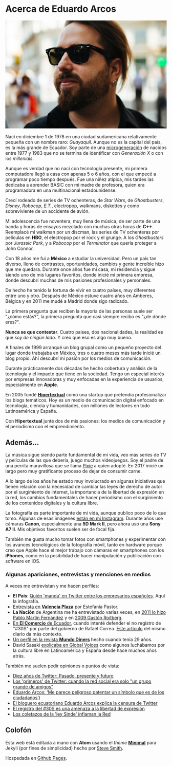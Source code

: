 # Acerca de Eduardo Arcos

![Eduardo Arcos](/assets/img/eduardo-arcos.jpg "Eduardo Arcos")

Nací en diciembre 1 de 1978 en una ciudad sudamericana relativamente pequeña con un nombre raro: *Guayaquil*. Aunque no es la capital del país, es la más grande de Ecuador. Soy parte de una [microgeneración](https://www.sammichespsychmeds.com/micro-generation-born-between-1977-1983-are-given-new-name/) de nacidos entre 1977 y 1983 que no se termina de identificar con *Generación X* o con los *millenials*.

Aunque es verdad que no nací con tecnología presente, mi primera computadora llegó a casa con apenas 5 o 6 años, con el que empecé a programar poco tiempo después. Fue una niñez atípica, mis tardes las dedicaba a aprender BASIC con mi madre de profesora, quien era programadora en una multinacional estadounidense.

Crecí rodeado de series de TV ochenteras, de *Star Wars*, de *Ghostbusters*, *Disney*, *Robocop*, *E.T.*, electropop, walkmans, diskettes y como sobreviviente de un accidente de avión.

Mi adolescencia fue noventera, muy llena de música, de ser parte de una banda y horas de ensayos mezclado con muchas otras horas de **C++**. Reemplacé mi walkman por un discman, las series de TV ochenteras por películas en **HBO**, el electropop por el rock y el grunge. A los *Ghostbusters* por *Jurassic Park*, y a *Robocop* por el *Terminator* que quería proteger a John Connor.

Con 18 años me fui a **México** a estudiar la universidad. Pero un país tan diverso, lleno de contrastes, oportunidades, cambios y gente increíble hizo que me quedara. Durante once años fue mi casa, mi residencia y sigue siendo uno de mis lugares favoritos, donde inicié mi primera empresa, donde descubrí muchas de mis pasiones profesionales y personales.

De hecho he tenido la fortuna de vivir en cuatro países, muy diferentes entre uno y otro. Después de México estuve cuatro años en Amberes, Bélgica y en 2011 me mudé a Madrid donde sigo radicado.

La primera pregunta que reciben la mayoría de las personas suele ser "¿cómo estás?", la primera pregunta que casi siempre recibo es "¿de dónde eres?".

**Nunca se que contestar**. Cuatro paises, dos nacionalidades, la realidad es que *soy de ningún lado*. Y creo que eso es algo muy bueno.

A finales de 1999 arranqué un blog grupal como un pequeño proyecto del lugar donde trabajaba en México, tres o cuatro meses más tarde inicié un blog propio. Ahí descubrí mi pasión por los medios de comunicación.

Durante prácticamente dos décadas he hecho cobertura y análisis de la tecnología y el impacto que tiene en la sociedad. Tengo un especial interés por empresas innovadoras y muy enfocadas en la experiencia de usuarios, especialmente en **Apple**.

En 2005 fundé **[Hipertextual](//hipertextual.com)** como una startup que pretendía profesionalizar los blogs temáticos. Hoy es un medio de comunicación digital enfocado en tecnología, ciencia y humanidades, con millones de lectores en todo Latinoamérica y España.

Con **Hipertextual** junté dos de mis pasiones: los medios de comunicación y el periodismo con el emprendimiento.

## Además…

La música sigue siendo parte fundamental de mi vida, veo más series de TV y películas de las que debería, juego muchos videojuegos. Soy el padre de una perrita maravillosa que se llama [Pixie](//instagram.com/pixiethecollie) a quien adopté. En 2017 inicié un largo pero muy gratificante proceso de dejar de consumir carne.

A lo largo de los años he estado muy involucrado en algunas iniciativas que tienen relación con la necesidad de cambiar las leyes de derecho de autor por el surgimiento de internet, la importancia de la libertad de expresión en la red, los cambios fundamentales de hacer periodismo con el surgimiento de los contenidos digitales y la cultura libre.

La fotografía es parte importante de mi vida, aunque publico poco de lo que tomo. Algunas de esas imágenes [están en mi Instagram](//instagram.com/earcos). Durante años use cámaras **Canon**, especialmente una **5D Mark II**, pero ahora uso una **Sony A7 II**. Mis objetivos favoritos suelen ser de focal fija.

También me gusta mucho tomar fotos con smartphones y experimentar con los avances tecnológicos de la fotografía móvil, tanto en hardware porque creo que Apple hace el mejor trabajo con cámaras en smartphones con los **iPhones**, como en la posibilidad de hacer manipulación y publicación con software en iOS.

### Algunas apariciones, entrevistas y menciones en medios

A veces me entrevistan y me hacen perfiles:

* **El País**: [Quién 'manda' en Twitter entre los empresarios españoles](https://elpais.com/elpais/2015/09/07/media/1441617840_624422.html). Aquí la infografía.
* [Entrevista en **Valencia Plaza**](http://epoca1.valenciaplaza.com/ver/143445/el-discurso-de-profesionalizar-un-blog-se-ha-quedado-viejo.html) por Estefanía Pastor.
* **La Nación** de Argentina me ha entrevistado varias veces, en [2011 lo hizo Pablo Martín Fernández](https://www.lanacion.com.ar/1414036-eduardo-arcos) y en [2009 Gastón Roitberg](https://www.lanacion.com.ar/1117509-eduardo-arcos-o-las-mil-caras-digitales).
* [En **El Comercio** de Ecuador](http://www.elcomercio.com/actualidad/politica/eduardo-arcos-me-parece-peligroso.html), cuando intenté defender el no registro de "#30S" por parte del gobierno de Rafael Correa. [Este artículo](http://www.elcomercio.com/actualidad/politica/bloguero-eduardo-arcos-se-opone.html) del mismo diario da más contexto.
* [Un perfil en la revista **Mundo Diners**](https://marcelanoriega.wordpress.com/2011/01/09/un-blogger-que-se-lleva-el-mundo-por-delante/) hecho cuando tenía 29 años.
* David Sasaki [explicaba en Global Voices](https://globalvoices.org/2005/07/20/the-state-of-free-culture-in-latin-america/) como algunos luchábamos por la cultura libre en Latinoamérica y España desde hace muchos años atrás.

También me suelen pedir opiniones o puntos de vista:

* [Diez años de Twitter: Pasado, presente y futuro](http://www.lavanguardia.com/tecnologia/20160321/40589736988/twitter-10-anos-pasado-presente-futuro.html)
* [Los 'primeros' de Twitter: cuando la red social era solo "un grupo grande de amigos"](https://www.20minutos.es/noticia/2702776/0/twitter-red-social/decimo-aniversario/primeros-espana/)
* [Eduardo Arcos: ‘Me parece peligroso patentar un símbolo que es de los ciudadanos’](https://www.sammichespsychmeds.com/micro-generation-born-between-1977-1983-are-given-new-name/))
* [El bloguero ecuatoriano Eduardo Arcos explica la censura de Twitter](https://lahora.com.ec/noticia/1101274530/eduardo-arcos-bloguero-ecuatoriano-explica-la-censura-de-twitter)
* [El registro del #30S es una amenaza a la libertad de expresión](http://www.clasesdeperiodismo.com/2011/12/16/el-registro-del-30s-es-una-amenaza-a-la-libertad-de-expresion/)
* [Los coletazos de la 'ley Sinde' inflaman la Red](https://elpais.com/cultura/2011/12/07/actualidad/1323212405_850215.html)

<h2 id=colofon">Colofón</h2>

Esta web está editada a mano con **Atom** usando el *theme* **[Minimal](https://github.com/pages-themes/minimal)** para Jekyll (por fines de simplicidad) hecho por [Steve Smith](https://github.com/orderedlist).

Hospedada en [Github Pages](https://pages.github.com).
